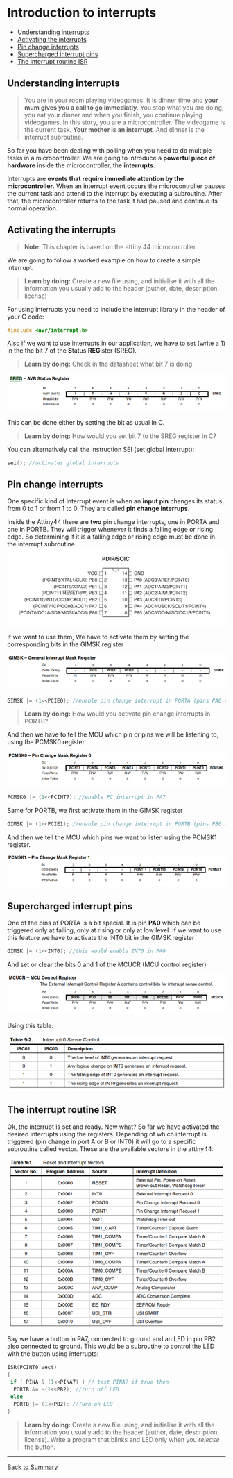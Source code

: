 # Introduction to interrupts

* [Understanding interrupts](#understanding-interrupts)
* [Activating the interrupts](#activating-the-interrupts)
* [Pin change interrupts](#pin-change-interrupts)
* [Supercharged interrupt pins](#supercharged-interrupt-pins)
* [The interrupt routine ISR](#the-interrupt-routine-isr)

## Understanding interrupts

> You are in your room playing videogames. It is dinner time and **your mum gives you a call to go immediatly**. You stop what you are doing, you eat your dinner and when you finish, you continue playing videogames. In this story, you are a microcontroller. The videogame is the current task. **Your mother is an interrupt**. And dinner is the interrupt subroutine.

So far you have been dealing with polling when you need to do multiple tasks in a microcontroller. We are going to introduce a **powerful piece of hardware** inside the microcontroller, the **interrupts**.

Interrupts are **events that require immediate attention by the microcontroller**. When an interrupt event occurs the microcontroller pauses the current task and attend to the interrupt by executing a subroutine. After that, the microcontroller returns to the task it had paused and continue its normal operation.

## Activating the interrupts

> **Note:** This chapter is based on the attiny 44 microcontroller

We are going to follow a worked example on how to create a simple interrupt.

> **Learn by doing:** Create a new file using, and initialise it with all the information you usually add to the header (author, date, description, license)

For using interrupts you need to include the interrupt library in the header of your C code:

```C
#include <avr/interrupt.h>
```

Also if we want to use interrupts in our application, we have to set (write a 1) in the the bit 7 of the **S**tatus **REG**ister (SREG).

> **Learn by doing:** Check in the datasheet what bit 7 is doing

![status register](img/interrupts/sreg.png)

This can be done either by setting the bit as usual in C.

> **Learn by doing:** How would you set bit 7 to the SREG register in C?

You can alternatively call the instruction SEI (set global interrupt):

```C
sei(); //activates global interrupts
```

## Pin change interrupts

One specific kind of interrupt event is when an **input pin** changes its status, from 0 to 1 or from 1 to 0. They are called **pin change interrups**.

Inside the Attiny44 there are **two** pin change interrupts, one in PORTA and one in PORTB. They will trigger whenever it finds a falling edge or rising edge. So determining if it is a falling edge or rising edge must be done in the interrupt subroutine.
![t44 pins](img/interrupts/t44pin.jpg)

If we want to use them, We have to activate them by setting the corresponding bits in the GIMSK register

![gimsk register](img/interrupts/gimsk.png)

```C
GIMSK |= (1<<PCIE0); //enable pin change interrupt in PORTA (pins PA0 to PA7)
```

> **Learn by doing:** How would you activate pin change interrupts in PORTB?

And then we have to tell the MCU which pin or pins we will be listening to, using the PCMSK0 register.

![pcmsk0 register](img/interrupts/pcmsk0.png)

```C
PCMSK0 |= (1<<PCINT7); //enable PC interrupt in PA7
```

Same for PORTB, we first activate them in the GIMSK register

```C
GIMSK |= (1<<PCIE1); //enable pin change interrupt in PORTB (pins PB0 to PB2)
```

And then we tell the MCU which pins we want to listen using the PCMSK1 register.

![pcmsk1 register](img/interrupts/pcmsk1.png)

## Supercharged interrupt pins

One of the pins of PORTA is a bit special. It is pin **PA0** which can be triggered only at falling, only at rising or only at low level. If we want to use this feature we have to activate the INT0 bit in the GIMSK register

```C
GIMSK |= (1<<INT0); //this would enable INT0 in PA0
```

And set or clear the bits 0 and 1 of the MCUCR (MCU control register)

![mcucr register](img/interrupts/mcucr.png)

Using this table:

![interrupt 0 table](img/interrupts/isc0001.png)

## The interrupt routine ISR

Ok, the interrupt is set and ready. Now what? So far we have activated the desired interrupts using the registers. Depending of which interrupt is triggered (pin change in port A or B or INT0) it will go to a specific subroutine called vector. These are the available vectors in the attiny44:

![vectors table](img/interrupts/vectors.png)

Say we have a button in PA7, connected to ground and an LED in pin PB2 also connected to ground. This would be a subroutine to control the LED with the button using interrupts:

```C
ISR(PCINT0_vect)
{
 if ( PINA & (1<<PINA7) ) // test PINA7 if true then
  PORTB &= ~(1<<PB2); //turn off LED
 else
  PORTB |= (1<<PB2); //Turn on LED
}
```

> **Learn by doing:** Create a new file using, and initialise it with all the information you usually add to the header (author, date, description, license). Write a program that blinks and LED only when you *release* the button.

---
[Back to Summary](../summary.md)
